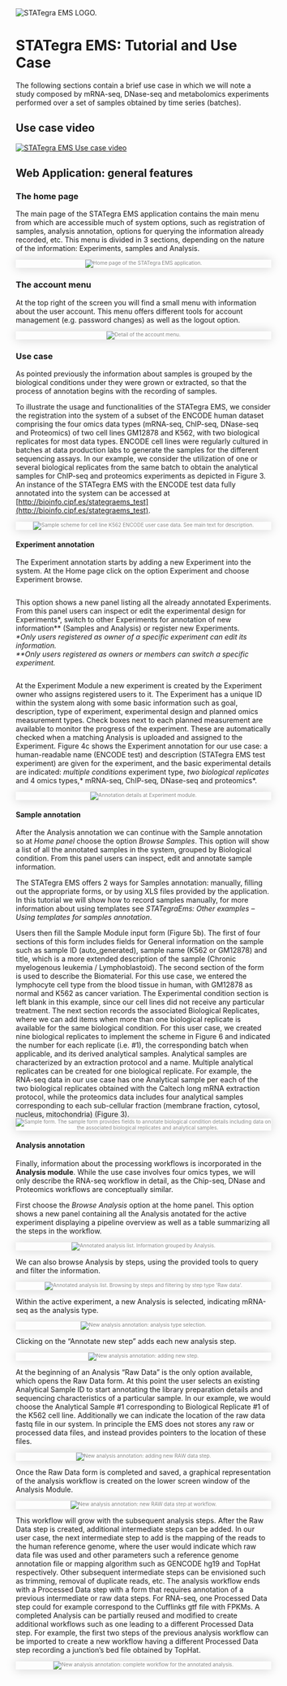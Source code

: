 <div class="imageContainer" style="" >
    <img src="../img/stategraems_logo.png" title="STATegra EMS LOGO."/>
</div>

# STATegra EMS: Tutorial and Use Case

The following sections contain a brief use case in which we will note a study composed by mRNA-seq, DNase-seq and metabolomics experiments performed over a set of samples obtained by time series (batches).

## Use case video
[![STATegra EMS Use case video](http://img.youtube.com/vi/oI55W0mVNeM/0.jpg)](http://www.youtube.com/watch?v=oI55W0mVNeM)


## Web Application: general features

### The home page

The main page of the STATegra EMS application contains the main menu from which are accessible much of system options, such as registration of samples, analysis annotation, options for querying the information already recorded, etc. This menu is divided in 3 sections, depending on the nature of the information:  Experiments, samples and Analysis.

<div class="imageContainer" style="box-shadow: 0px 0px 20px #D0D0D0; text-align:center; font-size:10px; color:#898989" >
    <img src="../img/5_tutorials_1.png" title="Home page of the STATegra EMS application."/>
</div>

### The account menu

At the top right of the screen you will find a small menu with information about the user account. This menu offers different tools for account management (e.g. password changes) as well as the logout option.

<div class="imageContainer" style="box-shadow: 0px 0px 20px #D0D0D0; text-align:center; font-size:10px; color:#898989" >
    <img src="../img/5_tutorials_2.png" title="Detail of the account menu."/>
</div>

### Use case
As pointed previously the information about samples is grouped by the biological conditions under they were grown or extracted, so that the process of annotation begins with the recording of samples.

To illustrate the usage and functionalities of the STATegra EMS, we consider the registration into the system of a subset of the ENCODE human dataset comprising the four omics data types (mRNA-seq, ChIP-seq, DNase-seq and Proteomics) of two cell lines GM12878 and K562, with two biological replicates for most data types. ENCODE cell lines were regularly cultured in batches at data production labs to generate the samples for the different sequencing assays. In our example, we consider the utilization of one or several biological replicates from the same batch to obtain the analytical samples for ChIP-seq and proteomics experiments as depicted in Figure 3. An instance of the STATegra EMS with the ENCODE test data fully annotated into the system can be accessed at [http://bioinfo.cipf.es/stategraems_test](http://bioinfo.cipf.es/stategraems_test).

<div class="imageContainer" style="box-shadow: 0px 0px 20px #D0D0D0; text-align:center; font-size:10px; color:#898989" >
    <img src="../img/5_tutorials_3.jpg" title="Sample scheme for cell line K562 ENCODE user case data. See main text for description."/>
</div>

#### Experiment annotation
The Experiment annotation starts by adding a new Experiment into the system. At the Home page click on the option Experiment and choose Experiment browse.

<div class="imageContainer" style="box-shadow: 0px 0px 20px #D0D0D0; text-align:center; font-size:10px; color:#898989" >
    <img src="../img/5_tutorials_4.png" title=""/>
</div>

This option shows a new panel listing all the already annotated Experiments. From this panel users can inspect or edit the experimental design for Experiments\*, switch to other Experiments for annotation of new information\*\* (Samples and Analysis) or register new Experiments.   
*\*Only users registered as owner of a specific experiment can edit its information.*  
*\*\*Only users registered as owners or members can switch a specific experiment.*


<div class="imageContainer" style="box-shadow: 0px 0px 20px #D0D0D0; text-align:center; font-size:10px; color:#898989" >
    <img src="../img/5_tutorials_5.png" title=""/>
</div>

At the Experiment Module a new experiment is created by the Experiment owner who assigns registered users to it. The Experiment has a unique ID within the system along with some basic information such as goal, description, type of experiment, experimental design and planned omics measurement types. Check boxes next to each planned measurement are available to monitor the progress of the experiment. These are automatically checked when a matching Analysis is uploaded and assigned to the Experiment. Figure 4c shows the Experiment annotation for our use case: a human-readable name (ENCODE test) and description (STATegra EMS test experiment) are given for the experiment, and the basic experimental details are indicated: *multiple conditions* experiment type, *two biological replicates* and 4 omics types,* mRNA-seq, ChIP-seq, DNase-seq and proteomics*.


<div class="imageContainer" style="box-shadow: 0px 0px 20px #D0D0D0; text-align:center; font-size:10px; color:#898989" >
    <img src="../img/5_tutorials_6.jpg" title="Annotation details at Experiment module."/>
</div>

#### Sample annotation
After the Analysis annotation we can continue with the Sample annotation so at *Home panel* choose the option *Browse Samples*. This option will show a list of all the annotated samples in the system, grouped by Biological condition. From this panel users can inspect, edit and annotate sample information.

The STATegra EMS offers 2 ways for Samples annotation: manually, filling out the appropriate forms, or by using XLS files provided by the application. In this tutorial we will show how to record samples manually, for more information about using templates see *STATegraEms: Other examples – Using templates for samples annotation*. 


<div class="imageContainer" style="box-shadow: 0px 0px 20px #D0D0D0; text-align:center; font-size:10px; color:#898989" >
    <img src="../img/5_tutorials_7.png" title=""/>
</div>
Users then fill the Sample Module input form (Figure 5b). The first of four sections of this form includes fields for General information on the sample such as sample ID (auto_generated), sample name (K562 or GM12878) and title, which is a more extended description of the sample (Chronic myelogenous leukemia / Lymphoblastoid). The second section of the form is used to describe the Biomaterial. For this use case, we entered the lymphocyte cell type from the blood tissue in human, with GM12878 as normal and K562 as cancer variation. The Experimental condition section is left blank in this example, since our cell lines did not receive any particular treatment. The next section records the associated Biological Replicates, where we can add items when more than one biological replicate is available for the same biological condition. For this user case, we created nine biological replicates to implement the scheme in Figure 6 and indicated the number for each replicate (i.e. #1), the corresponding batch when applicable, and its derived analytical samples. Analytical samples are characterized by an extraction protocol and a name. Multiple analytical replicates can be created for one biological replicate. For example, the RNA-seq data in our use case has one Analytical sample per each of the two biological replicates obtained with the Caltech long mRNA extraction protocol, while the proteomics data includes four analytical samples corresponding to each sub-cellular fraction (membrane fraction, cytosol, nucleus, mitochondria) (Figure 3).

<div class="imageContainer" style="box-shadow: 0px 0px 20px #D0D0D0; text-align:center; font-size:10px; color:#898989" >
    <img src="../img/5_tutorials_8.jpg" title=" Sample form. The sample form provides fields to annotate biological condition details including data on the associated biological replicates and analytical samples."/>
</div>

#### Analysis annotation
Finally, information about the processing workflows is incorporated in the **Analysis module**. While the use case involves four omics types, we will only describe the RNA-seq workflow in detail, as the Chip-seq, DNase and Proteomics workflows are conceptually similar.

First choose the *Browse Analysis* option at the home panel. This option shows a new panel containing all the Analysis anotated for the active experiment displaying a pipeline overview as well as a table summarizing all the steps in the workflow.

<div class="imageContainer" style="box-shadow: 0px 0px 20px #D0D0D0; text-align:center; font-size:10px; color:#898989" >
    <img src="../img/5_tutorials_9.png" title="Annotated analysis list. Information grouped by Analysis."/>
</div>

We can also browse Analysis by steps, using the provided tools to query and filter the information.

<div class="imageContainer" style="box-shadow: 0px 0px 20px #D0D0D0; text-align:center; font-size:10px; color:#898989" >
    <img src="../img/5_tutorials_10.png" title="Annotated analysis list. Browsing by steps and filtering by step type 'Raw data'."/>
</div>

Within the active experiment, a new Analysis is selected, indicating mRNA-seq as the analysis type.

<div class="imageContainer" style="box-shadow: 0px 0px 20px #D0D0D0; text-align:center; font-size:10px; color:#898989" >
    <img src="../img/5_tutorials_11.png" title="New analysis annotation: analysis type selection."/>
</div>

Clicking on the “Annotate new step” adds each new analysis step.

<div class="imageContainer" style="box-shadow: 0px 0px 20px #D0D0D0; text-align:center; font-size:10px; color:#898989" >
    <img src="../img/5_tutorials_12.png" title="New analysis annotation: adding new step."/>
</div>

At the beginning of an Analysis “Raw Data” is the only option available, which opens the Raw Data form. At this point the user selects an existing Analytical Sample ID to start annotating the library preparation details and sequencing characteristics of a particular sample. In our example, we would choose the Analytical Sample #1 corresponding to Biological Replicate #1 of the K562 cell line. Additionally we can indicate the location of the raw data fastq file in our system. In principle the EMS does not stores any raw or processed data files, and instead provides pointers to the location of these files.

<div class="imageContainer" style="box-shadow: 0px 0px 20px #D0D0D0; text-align:center; font-size:10px; color:#898989" >
    <img src="../img/5_tutorials_13.png" title="New analysis annotation: adding new RAW data step."/>
</div>

Once the Raw Data form is completed and saved, a graphical representation of the analysis workflow is created on the lower screen window of the Analysis Module.

<div class="imageContainer" style="box-shadow: 0px 0px 20px #D0D0D0; text-align:center; font-size:10px; color:#898989" >
    <img src="../img/5_tutorials_14.png" title="New analysis annotation: new RAW data step at workflow."/>
</div>

This workflow will grow with the subsequent analysis steps. After the Raw Data step is created, additional intermediate steps can be added. In our user case, the next intermediate step to add is the mapping of the reads to the human reference genome, where the user would indicate which raw data file was used and other parameters such a reference genome annotation file or mapping algorithm such as GENCODE hg19 and TopHat respectively. Other subsequent intermediate steps can be envisioned such as trimming, removal of duplicate reads, etc. The analysis workflow ends with a Processed Data step with a form that requires annotation of a previous intermediate or raw data steps. For RNA-seq, one Processed Data step could for example correspond to the Cufflinks gtf file with FPKMs. A completed Analysis can be partially reused and modified to create additional workflows such as one leading to a different Processed Data step. For example, the first two steps of the previous analysis workflow can be imported to create a new workflow having a different Processed Data step recording a junction’s bed file obtained by TopHat.

<div class="imageContainer" style="box-shadow: 0px 0px 20px #D0D0D0; text-align:center; font-size:10px; color:#898989" >
    <img src="../img/5_tutorials_15.png" title="New analysis annotation: complete workflow for the annotated analysis."/>
</div>

